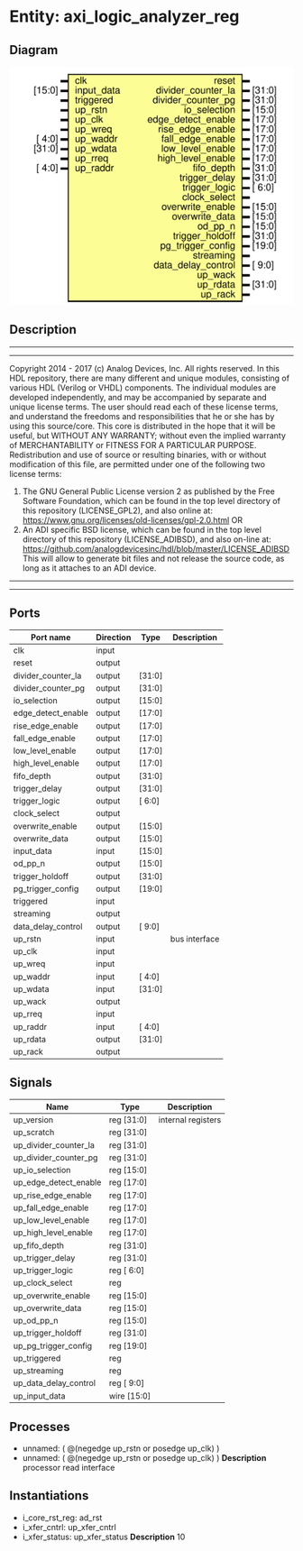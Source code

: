 # Entity: axi_logic_analyzer_reg

## Diagram

![Diagram](axi_logic_analyzer_reg.svg "Diagram")
## Description

***************************************************************************
 ***************************************************************************
 Copyright 2014 - 2017 (c) Analog Devices, Inc. All rights reserved.
 In this HDL repository, there are many different and unique modules, consisting
 of various HDL (Verilog or VHDL) components. The individual modules are
 developed independently, and may be accompanied by separate and unique license
 terms.
 The user should read each of these license terms, and understand the
 freedoms and responsibilities that he or she has by using this source/core.
 This core is distributed in the hope that it will be useful, but WITHOUT ANY
 WARRANTY; without even the implied warranty of MERCHANTABILITY or FITNESS FOR
 A PARTICULAR PURPOSE.
 Redistribution and use of source or resulting binaries, with or without modification
 of this file, are permitted under one of the following two license terms:
   1. The GNU General Public License version 2 as published by the
      Free Software Foundation, which can be found in the top level directory
      of this repository (LICENSE_GPL2), and also online at:
      <https://www.gnu.org/licenses/old-licenses/gpl-2.0.html>
 OR
   2. An ADI specific BSD license, which can be found in the top level directory
      of this repository (LICENSE_ADIBSD), and also on-line at:
      https://github.com/analogdevicesinc/hdl/blob/master/LICENSE_ADIBSD
      This will allow to generate bit files and not release the source code,
      as long as it attaches to an ADI device.
 ***************************************************************************
 ***************************************************************************
 
## Ports

| Port name          | Direction | Type   | Description   |
| ------------------ | --------- | ------ | ------------- |
| clk                | input     |        |               |
| reset              | output    |        |               |
| divider_counter_la | output    | [31:0] |               |
| divider_counter_pg | output    | [31:0] |               |
| io_selection       | output    | [15:0] |               |
| edge_detect_enable | output    | [17:0] |               |
| rise_edge_enable   | output    | [17:0] |               |
| fall_edge_enable   | output    | [17:0] |               |
| low_level_enable   | output    | [17:0] |               |
| high_level_enable  | output    | [17:0] |               |
| fifo_depth         | output    | [31:0] |               |
| trigger_delay      | output    | [31:0] |               |
| trigger_logic      | output    | [ 6:0] |               |
| clock_select       | output    |        |               |
| overwrite_enable   | output    | [15:0] |               |
| overwrite_data     | output    | [15:0] |               |
| input_data         | input     | [15:0] |               |
| od_pp_n            | output    | [15:0] |               |
| trigger_holdoff    | output    | [31:0] |               |
| pg_trigger_config  | output    | [19:0] |               |
| triggered          | input     |        |               |
| streaming          | output    |        |               |
| data_delay_control | output    | [ 9:0] |               |
| up_rstn            | input     |        | bus interface |
| up_clk             | input     |        |               |
| up_wreq            | input     |        |               |
| up_waddr           | input     | [ 4:0] |               |
| up_wdata           | input     | [31:0] |               |
| up_wack            | output    |        |               |
| up_rreq            | input     |        |               |
| up_raddr           | input     | [ 4:0] |               |
| up_rdata           | output    | [31:0] |               |
| up_rack            | output    |        |               |
## Signals

| Name                  | Type           | Description         |
| --------------------- | -------------- | ------------------- |
| up_version            | reg     [31:0] | internal registers  |
| up_scratch            | reg     [31:0] |                     |
| up_divider_counter_la | reg     [31:0] |                     |
| up_divider_counter_pg | reg     [31:0] |                     |
| up_io_selection       | reg     [15:0] |                     |
| up_edge_detect_enable | reg     [17:0] |                     |
| up_rise_edge_enable   | reg     [17:0] |                     |
| up_fall_edge_enable   | reg     [17:0] |                     |
| up_low_level_enable   | reg     [17:0] |                     |
| up_high_level_enable  | reg     [17:0] |                     |
| up_fifo_depth         | reg     [31:0] |                     |
| up_trigger_delay      | reg     [31:0] |                     |
| up_trigger_logic      | reg     [ 6:0] |                     |
| up_clock_select       | reg            |                     |
| up_overwrite_enable   | reg     [15:0] |                     |
| up_overwrite_data     | reg     [15:0] |                     |
| up_od_pp_n            | reg     [15:0] |                     |
| up_trigger_holdoff    | reg     [31:0] |                     |
| up_pg_trigger_config  | reg     [19:0] |                     |
| up_triggered          | reg            |                     |
| up_streaming          | reg            |                     |
| up_data_delay_control | reg     [ 9:0] |                     |
| up_input_data         | wire [15:0]    |                     |
## Processes
- unnamed: ( @(negedge up_rstn or posedge up_clk) )
- unnamed: ( @(negedge up_rstn or posedge up_clk) )
**Description**
processor read interface

## Instantiations

- i_core_rst_reg: ad_rst
- i_xfer_cntrl: up_xfer_cntrl
- i_xfer_status: up_xfer_status
**Description**
10

